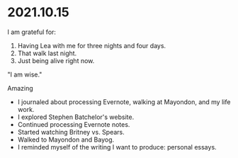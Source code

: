 # 2021.10.15

I am grateful for:

1. Having Lea with me for three nights and four days.
2. That walk last night.
3. Just being alive right now.

"I am wise."

Amazing

- I journaled about processing Evernote, walking at Mayondon, and my life work.
- I explored Stephen Batchelor's website.
- Continued processing Evernote notes.
- Started watching Britney vs. Spears.
- Walked to Mayondon and Bayog.
- I reminded myself of the writing I want to produce: personal essays.

